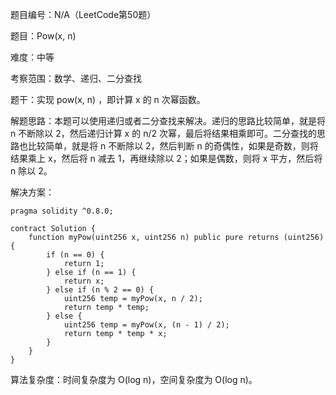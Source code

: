 题目编号：N/A（LeetCode第50题）

题目：Pow(x, n)

难度：中等

考察范围：数学、递归、二分查找

题干：实现 pow(x, n) ，即计算 x 的 n 次幂函数。

解题思路：本题可以使用递归或者二分查找来解决。递归的思路比较简单，就是将 n 不断除以 2，然后递归计算 x 的 n/2 次幂，最后将结果相乘即可。二分查找的思路也比较简单，就是将 n 不断除以 2，然后判断 n 的奇偶性，如果是奇数，则将结果乘上 x，然后将 n 减去 1，再继续除以 2；如果是偶数，则将 x 平方，然后将 n 除以 2。

解决方案：

```
pragma solidity ^0.8.0;

contract Solution {
    function myPow(uint256 x, uint256 n) public pure returns (uint256) {
        if (n == 0) {
            return 1;
        } else if (n == 1) {
            return x;
        } else if (n % 2 == 0) {
            uint256 temp = myPow(x, n / 2);
            return temp * temp;
        } else {
            uint256 temp = myPow(x, (n - 1) / 2);
            return temp * temp * x;
        }
    }
}
```

算法复杂度：时间复杂度为 O(log n)，空间复杂度为 O(log n)。